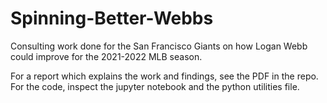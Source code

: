 # Spinning-Better-Webbs
Consulting work done for the San Francisco Giants on how Logan Webb could improve for the 2021-2022 MLB season.

For a report which explains the work and findings, see the PDF in the repo. For the code, inspect the jupyter notebook and the python utilities file.
